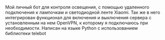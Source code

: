 Мой личный бот для контроля освещения, с помощью удаленного подключения к лампочкам и светодиодной ленте Xiaomi. 
Так же в него интегрирован функционал для включения и выключения сервера с установленным на нем OpenVPN, к которому я подключаюсь при необходимости.
Написан на языке Python с использованием библиотеки telebot
